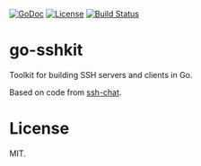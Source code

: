[![GoDoc](https://godoc.org/github.com/shazow/go-sshkit?status.svg)](https://godoc.org/github.com/shazow/go-sshkit)
[![License](https://img.shields.io/badge/license-MIT-blue.svg)](https://raw.githubusercontent.com/shazow/go-sshkit/master/LICENSE)
[![Build Status](https://travis-ci.org/shazow/go-sshkit.svg?branch=master)](https://travis-ci.org/shazow/go-sshkit)

# go-sshkit

Toolkit for building SSH servers and clients in Go.

Based on code from [ssh-chat](https://github.com/shazow/ssh-chat).


# License

MIT.
